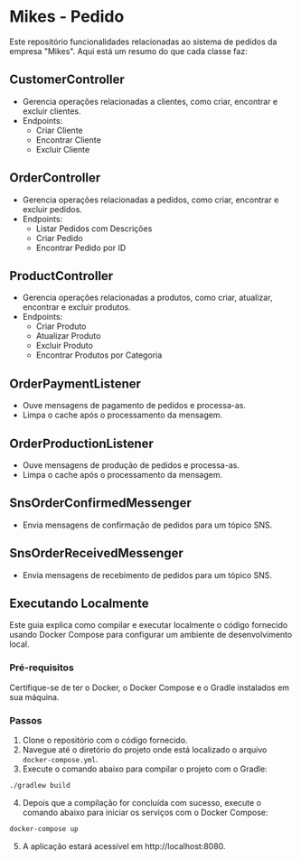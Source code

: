 # Mikes - Pedido

Este repositório funcionalidades relacionadas ao sistema de pedidos da empresa "Mikes". Aqui está um resumo do que cada classe faz:

## CustomerController
- Gerencia operações relacionadas a clientes, como criar, encontrar e excluir clientes.
- Endpoints:
    - Criar Cliente
    - Encontrar Cliente
    - Excluir Cliente

## OrderController
- Gerencia operações relacionadas a pedidos, como criar, encontrar e excluir pedidos.
- Endpoints:
    - Listar Pedidos com Descrições
    - Criar Pedido
    - Encontrar Pedido por ID

## ProductController
- Gerencia operações relacionadas a produtos, como criar, atualizar, encontrar e excluir produtos.
- Endpoints:
    - Criar Produto
    - Atualizar Produto
    - Excluir Produto
    - Encontrar Produtos por Categoria

## OrderPaymentListener
- Ouve mensagens de pagamento de pedidos e processa-as.
- Limpa o cache após o processamento da mensagem.

## OrderProductionListener
- Ouve mensagens de produção de pedidos e processa-as.
- Limpa o cache após o processamento da mensagem.

## SnsOrderConfirmedMessenger
- Envia mensagens de confirmação de pedidos para um tópico SNS.

## SnsOrderReceivedMessenger
- Envia mensagens de recebimento de pedidos para um tópico SNS.

## Executando Localmente

Este guia explica como compilar e executar localmente o código fornecido usando Docker Compose para configurar um ambiente de desenvolvimento local.

### Pré-requisitos

Certifique-se de ter o Docker, o Docker Compose e o Gradle instalados em sua máquina.

### Passos

1. Clone o repositório com o código fornecido.
2. Navegue até o diretório do projeto onde está localizado o arquivo `docker-compose.yml`.
3. Execute o comando abaixo para compilar o projeto com o Gradle:

  ```bash
  ./gradlew build
  ```


4. Depois que a compilação for concluída com sucesso, execute o comando abaixo para iniciar os serviços com o Docker Compose:

  ```bash
  docker-compose up
  ```

5. A aplicação estará acessível em http://localhost:8080.
